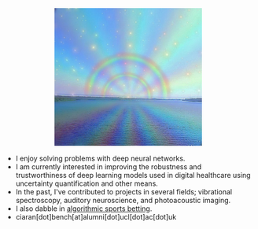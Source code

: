 <div align="center">
  <img src="readme.jpg" width="300">
</div>

<ul>
<li>I enjoy solving problems with deep neural networks.</li>
<li>I am currently interested in improving the robustness and trustworthiness of deep learning models used in digital healthcare using uncertainty quantification and other means.</li>
<li>In the past, I've contributed to projects in several fields; vibrational spectroscopy, auditory neuroscience, and photoacoustic imaging.</li>
<li>I also dabble in <a href="http://ufc-fight-predictor.com/">algorithmic sports betting</a>.</li>
<li>ciaran[dot]bench[at]alumni[dot]ucl[dot]ac[dot]uk</li>
</ul>



